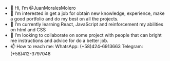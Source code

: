 - 👋 Hi, I’m @JuanMoralesMolero
- 👀 I’m interested in get a job for obtain new knowledge, experience, make a good portfolio and do my best on all the projects.
- 🌱 I’m currently learning React, JavaScript and reinforcement my abilities on html and CSS
- 💞️ I’m looking to collaborate on some project with people that can bright me instructions and advice for do a better job.
- 📫 How to reach me:
WhatsApp: (+58)424-6913663
Telegram: (+58)412-3797048

<!---
JuanMoralesMolero/JuanMoralesMolero is a ✨ special ✨ repository because its `README.md` (this file) appears on your GitHub profile.
You can click the Preview link to take a look at your changes.
--->
